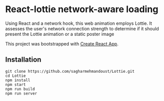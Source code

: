 # React-lottie network-aware loading

Using React and a network hook, this web animation employs Lottie. It assesses the user's network connection strength to determine if it should present the Lottie animation or a static poster image

This project was bootstrapped with [Create React App](https://github.com/facebook/create-react-app).

## Installation

```
git clone https://github.com/sagharmehmandoust/Lottie.git
cd Lottie
npm install
npm start
npm run build
npm run server
```
